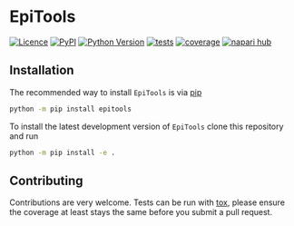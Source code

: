 # EpiTools

[![Licence](https://img.shields.io/pypi/l/epitools.svg?color=green)](https://raw.githubusercontent.com/epitools/epitools/main/LICENCE.md)
[![PyPI](https://img.shields.io/pypi/v/epitools.svg?color=green)](https://pypi.org/project/epitools)
[![Python Version](https://img.shields.io/pypi/pyversions/epitools.svg?color=green)](https://python.org)
[![tests](https://github.com/epitools/epitools/actions/workflows/test.yml/badge.svg)](https://github.com/epitools/epitools/actions/workflows/test.yml)
[![coverage](https://coveralls.io/repos/github/epitools/epitools/badge.svg?branch=main)](https://coveralls.io/github/epitools/epitools?branch=main)
[![napari hub](https://img.shields.io/endpoint?url=https://api.napari-hub.org/shields/epitools)](https://napari-hub.org/plugins/epitools)

## Installation

The recommended way to install `EpiTools` is via
[pip](https://pypi.org/project/pip)

```sh
python -m pip install epitools
```

To install the latest development version of `EpiTools` clone this repository
and run

```sh
python -m pip install -e .
```

## Contributing

Contributions are very welcome. Tests can be run with [tox](https://tox.wiki),
please ensure the coverage at least stays the same before you submit a pull request.
